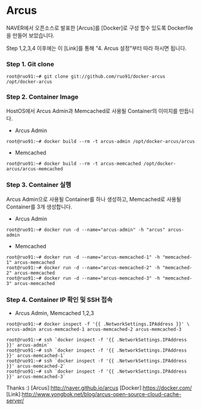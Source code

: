 # Arcus
NAVER에서 오픈소스로 발표한 [Arcus]를 [Docker]로 구성 할수 있도록 Dockerfile을 만들어 보았습니다.

Step 1,2,3,4 이후에는 이 [Link]를 통해 "4. Arcus 설정"부터 따라 하시면 됩니다.

### Step 1. Git clone
```
root@ruo91:~# git clone git://github.com/ruo91/docker-arcus /opt/docker-arcus
```

### Step 2. Container Image
HostOS에서 Arcus Admin과 Memcached로 사용될 Container의 이미지를 만듭니다.

- Arcus Admin
```
root@ruo91:~# docker build --rm -t arcus-admin /opt/docker-arcus/arcus
```

- Memcached
```
root@ruo91:~# docker build --rm -t arcus-memcached /opt/docker-arcus/arcus-memcached
```

### Step 3. Container 실행
Arcus Admin으로 사용될 Container를 하나 생성하고, Memcached로 사용될 Container를 3개 생성합니다.

- Arcus Admin
```
root@ruo91:~# docker run -d --name="arcus-admin" -h "arcus" arcus-admin
```

- Memcached
```
root@ruo91:~# docker run -d --name="arcus-memcached-1" -h "memcached-1" arcus-memcached
root@ruo91:~# docker run -d --name="arcus-memcached-2" -h "memcached-2" arcus-memcached
root@ruo91:~# docker run -d --name="arcus-memcached-3" -h "memcached-3" arcus-memcached
```

### Step 4. Container IP 확인 및 SSH 접속
- Arcus Admin, Memcached 1,2,3
```
root@ruo91:~# docker inspect -f '{{ .NetworkSettings.IPAddress }}' \
arcus-admin arcus-memcached-1 arcus-memcached-2 arcus-memcached-3
```
```
root@ruo91:~# ssh `docker inspect -f '{{ .NetworkSettings.IPAddress }}' arcus-admin`
root@ruo91:~# ssh `docker inspect -f '{{ .NetworkSettings.IPAddress }}' arcus-memcached-1`
root@ruo91:~# ssh `docker inspect -f '{{ .NetworkSettings.IPAddress }}' arcus-memcached-2`
root@ruo91:~# ssh `docker inspect -f '{{ .NetworkSettings.IPAddress }}' arcus-memcached-3`
```

Thanks :)
[Arcus]:http://naver.github.io/arcus
[Docker]:https://docker.com/
[Link]:http://www.yongbok.net/blog/arcus-open-source-cloud-cache-server/